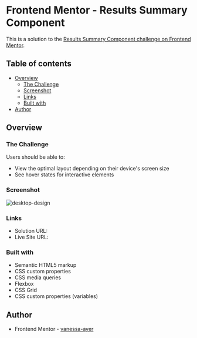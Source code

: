 # Frontend Mentor - Results Summary Component

This is a solution to the [Results Summary Component challenge on Frontend Mentor](https://www.frontendmentor.io/challenges/results-summary-component-CE_K6s0maV/hub). 

## Table of contents

- [Overview](#overview)
  - [The Challenge](#the-challenge)
  - [Screenshot](#screenshot)
  - [Links](#links)
  - [Built with](#built-with)
- [Author](#author)

## Overview

### The Challenge

Users should be able to:

- View the optimal layout depending on their device's screen size
- See hover states for interactive elements

### Screenshot

![desktop-design](assets/images/final-design-order-blog-preview-card.png)

### Links

- Solution URL: 
- Live Site URL: 

### Built with

- Semantic HTML5 markup
- CSS custom properties
- CSS media queries
- Flexbox
- CSS Grid
- CSS custom properties (variables)

## Author

- Frontend Mentor - [vanessa-ayer](https://www.frontendmentor.io/profile/vanessa-ayer)
